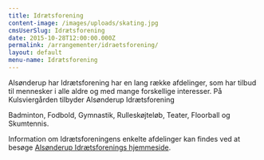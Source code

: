 ```yaml
---
title: Idrætsforening
content-image: /images/uploads/skating.jpg
cmsUserSlug: Idrætsforening
date: 2015-10-28T12:00:00.000Z
permalink: /arrangementer/idraetsforening/
layout: default
menu-name: Idrætsforening
---
```


Alsønderup har Idrætsforening har en lang række afdelinger, som har tilbud til mennesker i alle aldre og med mange forskellige interesser. På Kulsviergården tilbyder Alsønderup Idrætsforening 

Badminton, Fodbold, Gymnastik, Rulleskøjteløb, Teater, Floorball og Skumtennis.

Information om Idrætsforeningens enkelte afdelinger kan findes ved at besøge [Alsønderup Idrætsforenings hjemmeside][als].

[als]: http://www.asgi.dk/
